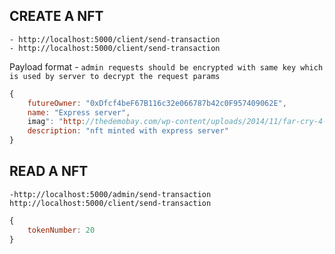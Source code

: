 ## CREATE A NFT
    - http://localhost:5000/client/send-transaction
    - http://localhost:5000/client/send-transaction
Payload format - 
`admin requests should be encrypted with same key which is used by server to decrypt the request params`
```js
{
    futureOwner: "0xDfcf4beF67B116c32e066787b42c0F957409062E",
    name: "Express server",
    imag": "http://thedemobay.com/wp-content/uploads/2014/11/far-cry-4-demo-41.png",
    description: "nft minted with express server"
}
```

## READ A NFT
    -http://localhost:5000/admin/send-transaction
    http://localhost:5000/client/send-transaction 
```js
{
    tokenNumber: 20
}
```